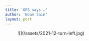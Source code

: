 ```yaml
---
title: 'GPS says …'
author: 'Noam Sain'
layout: post
---
```


<figure class="wp-block-image size-full">![](/assets/2021-12-turn-left.jpg)</figure>